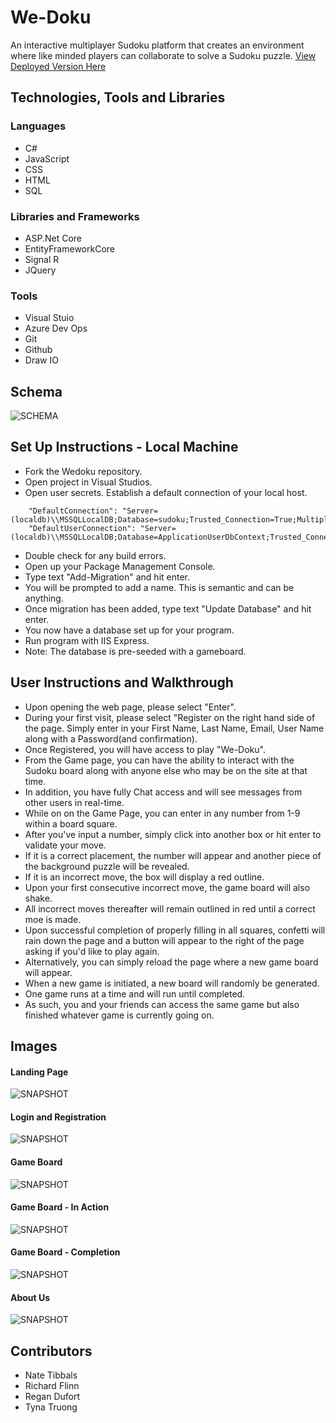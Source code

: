 # We-Doku

An interactive multiplayer Sudoku platform that creates an environment where like minded players can collaborate to solve a Sudoku puzzle. [View Deployed Version Here](https://wedoku.azurewebsites.net/)

## Technologies, Tools and Libraries

### Languages

- C#
- JavaScript
- CSS
- HTML
- SQL


### Libraries and Frameworks

- ASP.Net Core
- EntityFrameworkCore
- Signal R
- JQuery

### Tools

- Visual Stuio
- Azure Dev Ops
- Git
- Github
- Draw IO


## Schema

![SCHEMA]()

## Set Up Instructions - Local Machine
- Fork the Wedoku repository.
- Open project in Visual Studios.
- Open user secrets. Establish a default connection of your local host. 
```
    "DefaultConnection": "Server=(localdb)\\MSSQLLocalDB;Database=sudoku;Trusted_Connection=True;MultipleActiveResultSets=True",
    "DefaultUserConnection": "Server=(localdb)\\MSSQLLocalDB;Database=ApplicationUserDbContext;Trusted_Connection=True;MultipleActiveResultSets=true",
```
- Double check for any build errors.
- Open up your Package Management Console.
- Type text "Add-Migration" and hit enter.
- You will be prompted to add a name. This is semantic and can be anything.
- Once migration has been added, type text "Update Database" and hit enter.
- You now have a database set up for your program.
- Run program with IIS Express.
- Note: The database is pre-seeded with a gameboard. 

## User Instructions and Walkthrough
- Upon opening the web page, please select "Enter".
- During your first visit, please select "Register on the right hand side of the page. Simply enter in your First Name, Last Name, Email, User Name along with a Password(and confirmation).
- Once Registered, you will have access to play "We-Doku".
- From the Game page, you can have the ability to interact with the Sudoku board along with anyone else who may be on the site at that time.
- In addition, you have fully Chat access and will see messages from other users in real-time. 
- While on on the Game Page, you can enter in any number from 1-9 within a board square.
- After you've input a number, simply click into another box or hit enter to validate your move.
- If it is a correct placement, the number will appear and another piece of the background puzzle will be revealed.
- If it is an incorrect move, the box will display a red outline.
- Upon your first consecutive incorrect move, the game board will also shake.
- All incorrect moves thereafter will remain outlined in red until a correct moe is made.
- Upon successful completion of properly filling in all squares, confetti will rain down the page and a button will appear to the right of the page asking if you'd like to play again.
- Alternatively, you can simply reload the page where a new game board will appear.
- When a new game is initiated, a new board will randomly be generated.
- One game runs at a time and will run until completed.
- As such, you and your friends can access the same game but also finished whatever game is currently going on.


## Images

#### Landing Page
![SNAPSHOT]()

#### Login and Registration 
![SNAPSHOT]()

#### Game Board
![SNAPSHOT]()

#### Game Board - In Action
![SNAPSHOT]()

#### Game Board - Completion
![SNAPSHOT]()

#### About Us 
![SNAPSHOT]()

## Contributors

- Nate Tibbals
- Richard Flinn 
- Regan Dufort
- Tyna Truong